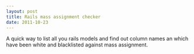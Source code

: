```yaml
---
layout: post
title: Rails mass assignment checker
date: 2011-10-23
---
```


A quick way to list all you rails models and find out column names an which have been white and blacklisted against mass assignment.

<script src="https://gist.github.com/asmega/1307343.js"></script>
